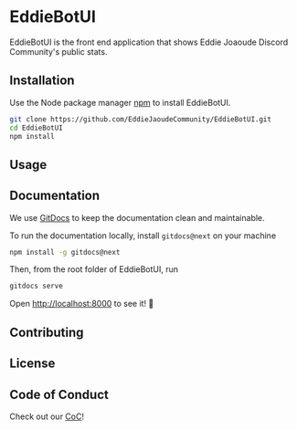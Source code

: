 # EddieBotUI

EddieBotUI is the front end application that shows Eddie Joaoude Discord Community's public stats.

## Installation

Use the Node package manager [npm](https://www.npmjs.com/) to install EddieBotUI.

```bash
git clone https://github.com/EddieJaoudeCommunity/EddieBotUI.git
cd EddieBotUI
npm install
```

## Usage

## Documentation

We use [GitDocs](https://gitdocs.netlify.app/) to keep the documentation clean and maintainable.

To run the documentation locally, install `gitdocs@next` on your machine

```bash
npm install -g gitdocs@next
```

Then, from the root folder of EddieBotUI, run

```bash
gitdocs serve
```

Open [http://localhost:8000](http://localhost:8000) to see it! :tada:

## Contributing

## License

## Code of Conduct

Check out our [CoC](./CODE_OF_CONDUCT.md)!

